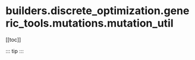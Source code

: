 # builders.discrete_optimization.generic_tools.mutations.mutation_util

[[toc]]

::: tip
<skdecide-summary></skdecide-summary>
:::

